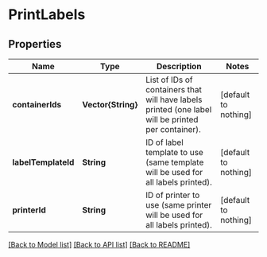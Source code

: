 # PrintLabels


## Properties
Name | Type | Description | Notes
------------ | ------------- | ------------- | -------------
**containerIds** | **Vector{String}** | List of IDs of containers that will have labels printed (one label will be printed per container).  | [default to nothing]
**labelTemplateId** | **String** | ID of label template to use (same template will be used for all labels printed).  | [default to nothing]
**printerId** | **String** | ID of printer to use (same printer will be used for all labels printed).  | [default to nothing]


[[Back to Model list]](../README.md#models) [[Back to API list]](../README.md#api-endpoints) [[Back to README]](../README.md)


